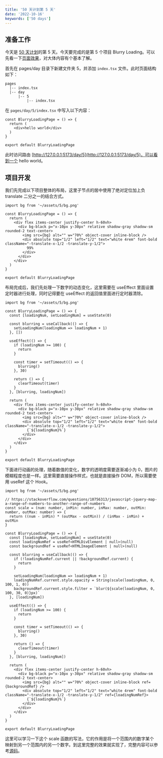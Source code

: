 ```yaml
---
title: '50 天计划第 5 天'
date: '2022-10-16'
keywords: ['50 days']
---
```


## 准备工作

今天是 [50 天计划](https://yunhan.fun/notes/50-days-plan)的第 5 天。今天要完成的是第 5 个项目 Blurry Loading。可以先看一下[页面效果](https://50projects50days-react.netlify.app/day/5)，对大体内容有个基本了解。

首先在 pages/day 目录下新建文件夹 5，并添加 `index.tsx` 文件。此时页面结构如下：

```plain
pages
  |-- index.tsx
  |-- day
      |-- 5
          |-- index.tsx
```

在 `pages/day/5/index.tsx` 中写入以下内容：

```tsx
const BlurryLoadingPage = () => {
  return (
    <div>hello world</div>
  )
}

export default BlurryLoadingPage
```

此时访问路由 [http://127.0.0.1:5173/day/5](http://127.0.0.1:5173/day/5)，可以看到一个 hello world。

## 项目开发

我们先完成以下项目整体的布局，这里子节点的居中使用了绝对定位加上负 translate 二分之一的结合方式。

```tsx
import bg from '~/assets/5/bg.png'

const BlurryLoadingPage = () => {
  return (
    <div flex items-center justify-center h-60vh>
      <div bg-black p="x-10px y-30px" relative shadow-gray shadow-sm rounded-2 text-center>
        <img src={bg} alt="" w="70%" object-cover inline-block />
        <div absolute top="1/2" left="1/2" text="white 4rem" font-bold className="-translate-x-1/2 -translate-y-1/2">
          99%
        </div>
      </div>
    </div>
  )
}

export default BlurryLoadingPage
```

布局完成后，我们先处理一下数字的动态变化，这里需要在 useEffect 里面设置定时器进行处理，同时记得要在 useEffect 的返回值里面进行定时器清除。

```tsx
import bg from '~/assets/5/bg.png'

const BlurryLoadingPage = () => {
  const [loadingNum, setLoadingNum] = useState(0)

  const blurring = useCallback(() => {
    setLoadingNum(loadingNum => loadingNum + 1)
  }, [])

  useEffect(() => {
    if (loadingNum >= 100) {
      return
    }

    const timer = setTimeout(() => {
      blurring()
    }, 30)

    return () => {
      clearTimeout(timer)
    }
  }, [blurring, loadingNum])

  return (
    <div flex items-center justify-center h-60vh>
      <div bg-black p="x-10px y-30px" relative shadow-gray shadow-sm rounded-2 text-center>
        <img src={bg} alt="" w="70%" object-cover inline-block />
        <div absolute top="1/2" left="1/2" text="white 4rem" font-bold className="-translate-x-1/2 -translate-y-1/2">
          {`${loadingNum}%`}
        </div>
      </div>
    </div>
  )
}

export default BlurryLoadingPage
```

下面进行动画的处理，随着数值的变化，数字的透明度需要逐渐减小为 0，图片的模糊程度也是一样。这里需要直接操作样式，也就是直接操作 DOM，所以需要使用 useRef 这个 Hook。

```tsx
import bg from '~/assets/5/bg.png'

// https://stackoverflow.com/questions/10756313/javascript-jquery-map-a-range-of-numbers-to-another-range-of-numbers
const scale = (num: number, inMin: number, inMax: number, outMin: number, outMax: number) => {
  return ((num - inMin) * (outMax - outMin)) / (inMax - inMin) + outMin
}

const BlurryLoadingPage = () => {
  const [loadingNum, setLoadingNum] = useState(0)
  const loadingNumRef = useRef<HTMLDivElement | null>(null)
  const backgroundRef = useRef<HTMLImageElement | null>(null)

  const blurring = useCallback(() => {
    if (!loadingNumRef.current || !backgroundRef.current) {
      return
    }

    setLoadingNum(loadingNum => loadingNum + 1)
    loadingNumRef.current.style.opacity = String(scale(loadingNum, 0, 100, 1, 0))
    backgroundRef.current.style.filter = `blur(${scale(loadingNum, 0, 100, 30, 0)}px)`
  }, [loadingNum])

  useEffect(() => {
    if (loadingNum >= 100) {
      return
    }

    const timer = setTimeout(() => {
      blurring()
    }, 30)

    return () => {
      clearTimeout(timer)
    }
  }, [blurring, loadingNum])

  return (
    <div flex items-center justify-center h-60vh>
      <div bg-black p="x-10px y-30px" relative shadow-gray shadow-sm rounded-2 text-center>
        <img src={bg} alt="" w="70%" object-cover inline-block ref={backgroundRef} />
        <div absolute top="1/2" left="1/2" text="white 4rem" font-bold className="-translate-x-1/2 -translate-y-1/2" ref={loadingNumRef}>
          {`${loadingNum}%`}
        </div>
      </div>
    </div>
  )
}

export default BlurryLoadingPage
```

这里可以学习一下这个 scale 函数的写法，它的作用是将一个范围内的数字某个映射到另一个范围内的另一个数字。到这里完整的效果就实现了，完整内容可以参考[源码](https://github.com/Flower-F/50projects50days/blob/main/src/pages/day/5/index.tsx)。
